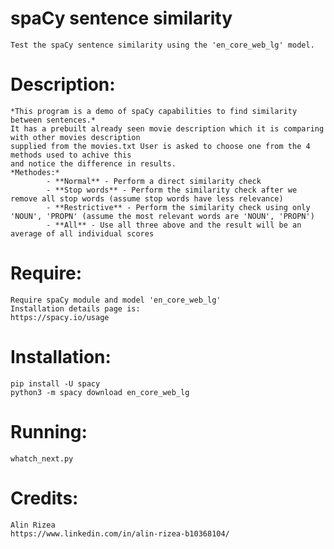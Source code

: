 
# **spaCy sentence similarity**
    Test the spaCy sentence similarity using the 'en_core_web_lg' model.
    

# **Description:**
    *This program is a demo of spaCy capabilities to find similarity between sentences.*
    It has a prebuilt already seen movie description which it is comparing with other movies description
    supplied from the movies.txt User is asked to choose one from the 4 methods used to achive this
    and notice the difference in results.
    *Methodes:*
            - **Normal** - Perform a direct similarity check 
            - **Stop words** - Perform the similarity check after we remove all stop words (assume stop words have less relevance)
            - **Restrictive** - Perform the similarity check using only 'NOUN', 'PROPN' (assume the most relevant words are 'NOUN', 'PROPN')
            - **All** - Use all three above and the result will be an average of all individual scores
    

# **Require:**
    Require spaCy module and model 'en_core_web_lg' 
    Installation details page is:
    https://spacy.io/usage
    

# **Installation:**
    pip install -U spacy
    python3 -m spacy download en_core_web_lg
    
# **Running:**
    whatch_next.py

# **Credits:**
    Alin Rizea
    https://www.linkedin.com/in/alin-rizea-b10368104/
